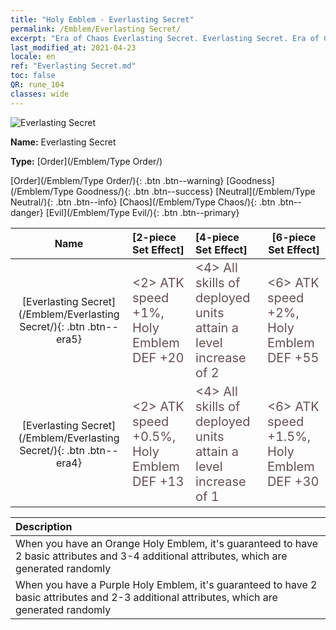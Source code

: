 ```yaml
---
title: "Holy Emblem - Everlasting Secret"
permalink: /Emblem/Everlasting Secret/
excerpt: "Era of Chaos Everlasting Secret. Everlasting Secret. Era of Chaos Holy Emblem Everlasting Secret. Era of Chaos Order Everlasting Secret"
last_modified_at: 2021-04-23
locale: en
ref: "Everlasting Secret.md"
toc: false
QR: rune_104
classes: wide
---
```


  ![Everlasting Secret](/images/r/rune_icon_104.png)

 **Name:** Everlasting Secret

 **Type:** [Order](/Emblem/Type Order/)

  [Order](/Emblem/Type Order/){: .btn .btn--warning}   [Goodness](/Emblem/Type Goodness/){: .btn .btn--success}   [Neutral](/Emblem/Type Neutral/){: .btn .btn--info}   [Chaos](/Emblem/Type Chaos/){: .btn .btn--danger}   [Evil](/Emblem/Type Evil/){: .btn .btn--primary} 

  |  Name    | [2-piece Set Effect] | [4-piece Set Effect] | [6-piece Set Effect]  | 
  |:-----------------------:|:-------------------|:-----------------|----------------| 
  | [Everlasting Secret](/Emblem/Everlasting Secret/){: .btn .btn--era5} | <span style="color: #645252;font-size:20px">&lt;2&gt; ATK speed +1%, Holy Emblem DEF +20</span> | <span style="color: #645252;font-size:20px">&lt;4&gt; All skills of deployed units attain a level increase of 2</span> | <span style="color: #645252;font-size:20px">&lt;6&gt; ATK speed +2%, Holy Emblem DEF +55</span> | 
  | [Everlasting Secret](/Emblem/Everlasting Secret/){: .btn .btn--era4} | <span style="color: #645252;font-size:20px">&lt;2&gt; ATK speed +0.5%, Holy Emblem DEF +13</span> | <span style="color: #645252;font-size:20px">&lt;4&gt; All skills of deployed units attain a level increase of 1</span> | <span style="color: #645252;font-size:20px">&lt;6&gt; ATK speed +1.5%, Holy Emblem DEF +30</span> | 

  |         Description            | 
  |:-------------------------------|
  | When you have an Orange Holy Emblem, it's guaranteed to have 2 basic attributes and 3-4 additional attributes, which are generated randomly |
  | When you have a Purple Holy Emblem, it's guaranteed to have 2 basic attributes and 2-3 additional attributes, which are generated randomly |
